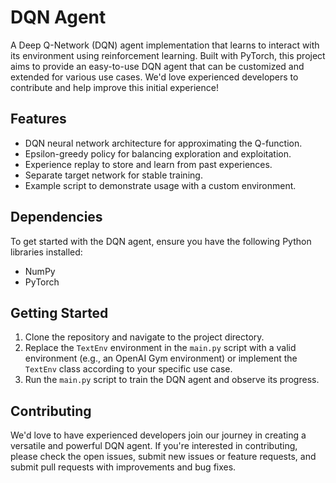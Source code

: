 # DQN Agent

A Deep Q-Network (DQN) agent implementation that learns to interact with its environment using reinforcement learning. Built with PyTorch, this project aims to provide an easy-to-use DQN agent that can be customized and extended for various use cases. We'd love experienced developers to contribute and help improve this initial experience!

## Features

- DQN neural network architecture for approximating the Q-function.
- Epsilon-greedy policy for balancing exploration and exploitation.
- Experience replay to store and learn from past experiences.
- Separate target network for stable training.
- Example script to demonstrate usage with a custom environment.

## Dependencies

To get started with the DQN agent, ensure you have the following Python libraries installed:

- NumPy
- PyTorch

## Getting Started

1. Clone the repository and navigate to the project directory.
2. Replace the `TextEnv` environment in the `main.py` script with a valid environment (e.g., an OpenAI Gym environment) or implement the `TextEnv` class according to your specific use case.
3. Run the `main.py` script to train the DQN agent and observe its progress.

## Contributing

We'd love to have experienced developers join our journey in creating a versatile and powerful DQN agent. If you're interested in contributing, please check the open issues, submit new issues or feature requests, and submit pull requests with improvements and bug fixes.
